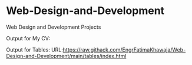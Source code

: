 # Web-Design-and-Development
Web Design and Development Projects

Output for My CV:

Output for Tables:
URL:https://raw.githack.com/EngrFatimaKhawaja/Web-Design-and-Development/main/tables/index.html

